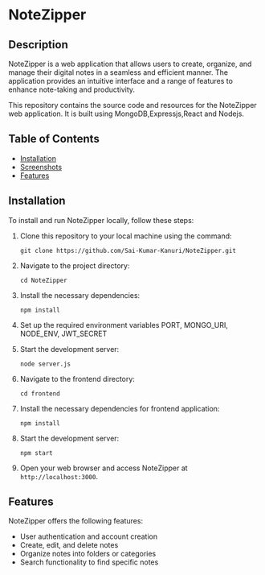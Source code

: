# NoteZipper

## Description

NoteZipper is a web application that allows users to create, organize, and manage their digital notes in a seamless and efficient manner. The application provides an intuitive interface and a range of features to enhance note-taking and productivity.

This repository contains the source code and resources for the NoteZipper web application. It is built using MongoDB,Expressjs,React and Nodejs.
## Table of Contents

- [Installation](#installation)
- [Screenshots](#screenshots)
- [Features](#features)

## Installation

To install and run NoteZipper locally, follow these steps:

1. Clone this repository to your local machine using the command:
   ```
   git clone https://github.com/Sai-Kumar-Kanuri/NoteZipper.git
   ```
   
3. Navigate to the project directory:
   ```
   cd NoteZipper
   ```
4. Install the necessary dependencies:
   ```
   npm install
   ```

5. Set up the required environment variables PORT, MONGO_URI, NODE_ENV, JWT_SECRET
   
6. Start the development server:
   ```
   node server.js
   ```

7. Navigate to the frontend directory:
   ``` 
   cd frontend 
   ```

8. Install the necessary dependencies for frontend application:
   ```
   npm install
   ```

9. Start the development server: 
   ```
   npm start
   ```

11. Open your web browser and access NoteZipper at `http://localhost:3000`.


## Features

NoteZipper offers the following features:

- User authentication and account creation
- Create, edit, and delete notes
- Organize notes into folders or categories
- Search functionality to find specific notes







